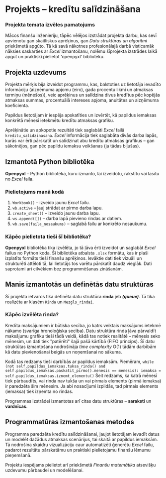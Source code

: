 # Projekts – kredītu salīdzināšana
### Projekta temata izvēles pamatojums
Mācos finanšu inženieriju, tāpēc vēlējos izstrādat projekta darbu, kas sevī apvienotu gan skaitliskus aprēķinus, gan _Datu struktūras un algoritmi_ priekšmetā apgūto. Tā kā savā nākotnes profesionālajā darbā visticamāk nāksies saskarties ar _Excel_ izmantošanu, nolēmu šīprojekta izstrādes laikā apgūt un praktiski pielietot 'openpyxl' bibliotēku.

## Projekta uzdevums
Projekta mērķis bija izveidot programmu, kas, balstoties uz lietotāja ievadīto informāciju (aizņēmuma apjomu (eiro), gada procentu likmi un atmaksas termiņu (mēnešos)), veic aprēķinus un salīdzina divus kredītus pēc kopējās atmaksas summas, procentuālā intereses apjoma, anuitātes un aizņēmuma koeficienta.

Papildus lietotājam ir iespēja apskatīties un izvērtēt, kā papildus iemaksas konkrētā mēnesī ietekmētu kredītu atmaksas grafiku.

Aprēķinātie un apkopotie rezultāti tiek saglabāti _Excel_ failā `kreditu_salidzinasana`. _Excel_ informācija tiek saglabāta divās darba lapās, kurās var ērti pārskatīt un salīdzinat abu kredītu atmaksas grafikus – gan sākotnējos, gan pēc papildu iemaksu veikšanas (ja tādas bijušas).

## Izmantotā Python bibliotēka
**Openpyxl** – Python bibliotēka, kuru izmanto, lai izveidotu, rakstītu vai lasītu no _Excel_ faila.
### Pielietojums manā kodā
1. `Workbook()` – izveido jaunu _Excel_ failu.
2. `wb.active` – ļauj strādat ar pirmo darba lapu.
3. `create_sheet()` – izveido jaunu darba lapu.
4. `ws.append([])` – darba lapā pievieno rindas ar datiem.
5. `wb.save(faila_nosaukums)` – saglabā failu ar konkrēto nosaukumu.
### Kāpēc pielietota tieši šī bibliotēka?
**Openpyxl** bibliotēka tika izvēlēta, jo tā ļāva ērti izveidot un saglabāt _Excel_ failus no Python koda. Šī bibliotēka atbalsta `.xlsx` formātu, kas ir plaši izplatīts formāts tieši finanšu aprēķinos. Ievāktie dati tiek vizuāli un strukturēti attēloti tā, lai lietotājs tos varētu pārskatīt daudz vieglāk. Dati saprotami arī cilvēkiem bez programmēšanas zināšanām.

## Manis izmantotās un definētās datu struktūras
Šī projekta ietvaros tika definēta datu struktūra **rinda** jeb **_(queue)_**. Tā tika realizēta ar klasēm `Rinda` un `Mezgls_rindai`.
### Kāpēc izvēlēta rinda?
Kredīta maksājumiem ir būtiska secība, jo katrs veiktais maksājums ietekmē nākamo (svarīga hronoloģiska secība). Datu struktūra rinda ļāva pārvaldīt maksājumu grafiku tieši tādā veidā, kādā tas notiek realitātē – mēnesis seko mēnesim, un dati tiek "patērēti" šajā pašā kārtībā (FIFO princips).
Šī datu struktūtas izmantošana nodrošināja _time complexity_ O(1) tādām darbībām kā datu pievienošanai beigās un noņemšanai no sākuma.

Kodā tas redzams tieši darbībās ar papildus iemaksām. Piemēram,
`while (not self.papildus_iemaksas.tuksa_rinda() and self.papildus_iemaksas.paskatit_pirmo().menesis == menesis):
                iemaksa = self.papildus_iemaksas.iznemt_elementu()`
Šeit redzams, ka katrā mēnesī tiek pārbaudīts, vai rinda nav tukša un vai pirmais elements (pirmā iemaksa) ir paredzēta šim mēnesim. Ja abi nosacījumi izpildās, tad pirmais elements (iemaksa) tiek izņemta no rindas.

Programmas izstrādei izmantotas arī citas datu struktūras – **saraksti** un **vardnīcas**.

## Programmatūras izmantošanas metodes
Programma paredzēta kredītu salīdzināšanai, ļaujot lietotājam ievadīt datus un modelēt dažādus atmaksas scenārijus, tai skaitā ar papildus iemaksām. Tā nodrošina skaidru vizualizāciju caur automatizēti ģenerētu _Excel_ failu, padarot rezultātu pārskatāmu un praktiski pielietojamu finanšu lēmumu pieņemšanā.

Projektu iespējams pielietot arī priekšmetā _Finanšu matemātika_ atsevišķu uzdevumu pārbaudei un modelēšanai.
